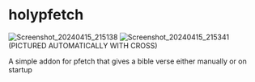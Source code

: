 # holypfetch

![Screenshot_20240415_215138](https://github.com/ty20070/holypfetch/assets/166963170/e2852722-57ce-4ed0-8bad-c10db6b6b889)
![Screenshot_20240415_215341](https://github.com/ty20070/holypfetch/assets/166963170/cd7ed334-a492-4cce-ac90-788fe7c8a8a8)
(PICTURED AUTOMATICALLY WITH CROSS)



A simple addon for pfetch that gives a bible verse either manually or on startup


